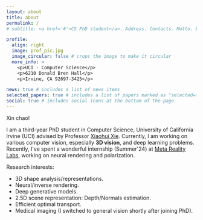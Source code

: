 ```yaml
---
layout: about
title: about
permalink: /
# subtitle: <a href='#'>CS PhD student</a>. Address. Contacts. Motto. Etc.

profile:
  align: right
  image: prof_pic.jpg
  image_circular: false # crops the image to make it circular
  more_info: >
    <p>UCI - Computer Science</p>
    <p>6210 Donald Bren Hall</p>
    <p>Irvine, CA 92697-3425</p>

news: true # includes a list of news items
selected_papers: true # includes a list of papers marked as "selected={true}"
social: true # includes social icons at the bottom of the page
---
```


Xin chao!

I am a third-year PhD student in Computer Science, University of California Irvine (UCI) advised by Professor [Xiaohui Xie](https://www.ics.uci.edu/~xhx/). Currently, I am working on various computer vision, especially **3D vision**, and deep learning problems. Recently, I've spent a wonderful internship (Summer'24) at [Meta Reality Labs](https://about.meta.com/realitylabs/), working on neural rendering and polarization.

Research interests:
- 3D shape analysis/representations.
- Neural/inverse rendering. 
- Deep generative models.
- 2.5D scene representation: Depth/Normals estimation.
- Efficient optimal transport.
- Medical imaging (I switched to general vision shortly after joining PhD). 
<!-- My research interests are in Deep Learning and Computer Vision focusing on 3D Vision. My goal is to allow neural nets to reason and understand our 3D world given visual observations, e.g. images and videos, and textual information. If you'd like to connect, feel free to reach out to me at **tung DOT le AT uci DOT edu**. -->
